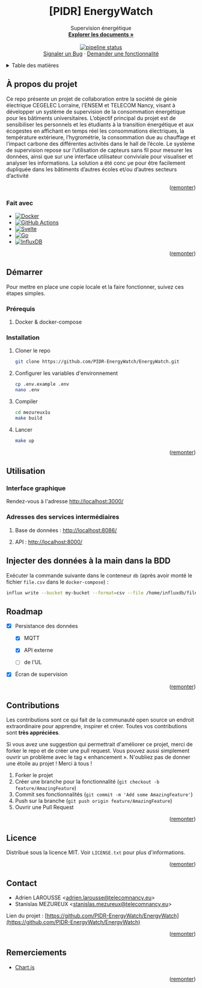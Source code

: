 <!-- Improved compatibility of remonter link: See: https://github.com/othneildrew/Best-README-Template/pull/73 -->

<a name="readme-top"></a>

<!--
*** Thanks for checking out the Best-README-Template. If you have a suggestion
*** that would make this better, please fork the repo and create a pull request
*** or simply open an issue with the tag "enhancement".
*** Don't forget to give the project a star!
*** Thanks again! Now go create something AMAZING! :D
-->

<!-- PROJECT SHIELDS -->
<!--
*** I'm using markdown "reference style" links for readability.
*** Reference links are enclosed in brackets [ ] instead of parentheses ( ).
*** See the bottom of this document for the declaration of the reference variables
*** for contributors-url, forks-url, etc. This is an optional, concise syntax you may use.
*** https://www.markdownguide.org/basic-syntax/#reference-style-links
-->

<!-- PROJECT LOGO -->
<br />
<div align="center">

<h1 align="center">[PIDR] EnergyWatch</h1>

  <p align="center">
    Supervision énergétique
    <br />
    <a href="https://github.com/PIDR-EnergyWatch/EnergyWatch/-/tree/main/docs"><strong>Explorer les documents »</strong></a>
    <br />
    <br />
    <a href="https://github.com/PIDR-EnergyWatch/EnergyWatch"><img alt="pipeline status" src="https://github.com/PIDR-EnergyWatch/EnergyWatch/actions/workflows/docker-image.yml/badge.svg" /></a>
    <br />
    <a href="https://github.com/PIDR-EnergyWatch/EnergyWatch/issues">Signaler un Bug</a>
    ·
    <a href="https://github.com/PIDR-EnergyWatch/EnergyWatch/issues">Demander une fonctionnalité</a>
  </p>
</div>

<!-- TABLE OF CONTENTS -->
<details>
  <summary>Table des matières</summary>
  <ol>
    <li>
      <a href="#about-the-project">À propos du projet</a>
      <ul>
        <li><a href="#built-with">Fait avec</a></li>
      </ul>
    </li>
    <li>
      <a href="#getting-started">Démarrer</a>
      <ul>
        <li><a href="#prerequisites">Prérequis</a></li>
        <li><a href="#installation">Installation</a></li>
      </ul>
    </li>
    <li><a href="#usage">Utilisation</a></li>
    <li><a href="#roadmap">Roadmap</a></li>
    <li><a href="#contributing">Contributions</a></li>
    <li><a href="#license">Licence</a></li>
    <li><a href="#contact">Contact</a></li>
    <li><a href="#acknowledgments">Remerciements</a></li>
  </ol>
</details>

<!-- ABOUT THE PROJECT -->

## À propos du projet

Ce repo présente un projet de collaboration entre la société de génie électrique CEGELEC Lorraine, l’ENSEM et TELECOM Nancy, visant à développer un système de supervision de la consommation énergétique pour les bâtiments universitaires. L’objectif principal du projet est de sensibiliser les personnels et les étudiants à la transition énergétique et aux écogestes en affichant en temps réel les consommations électriques, la température extérieure, l’hygrométrie, la consommation due au chauffage et l’impact carbone des différentes activités dans le hall de l’école. Le système de supervision repose sur l’utilisation de capteurs sans fil pour mesurer les données, ainsi que sur une interface utilisateur conviviale pour visualiser et analyser les informations. La solution a été conc ̧ue pour être facilement dupliquée dans les bâtiments d’autres écoles et/ou d’autres secteurs d’activité

<p align="right">(<a href="#readme-top">remonter</a>)</p>

### Fait avec

- [![Docker](https://img.shields.io/badge/Docker-2496ED?logo=docker&logoColor=fff)](#)
- [![GitHub Actions](https://img.shields.io/badge/GitHub_Actions-2088FF?logo=github-actions&logoColor=white)](#)
- [![Svelte](https://img.shields.io/badge/Svelte-%23f1413d.svg?logo=svelte&logoColor=white)](#)
- [![Go](https://img.shields.io/badge/Go-%2300ADD8.svg?&logo=go&logoColor=white)](#)
- [![InfluxDB](https://img.shields.io/badge/InfluxDB-22ADF6?logo=influxdb&logoColor=fff)](#)

<p align="right">(<a href="#readme-top">remonter</a>)</p>

<!-- GETTING STARTED -->

## Démarrer

Pour mettre en place une copie locale et la faire fonctionner, suivez ces étapes simples.

### Prérequis

1. Docker & docker-compose

### Installation

1. Cloner le repo
   ```sh
   git clone https://github.com/PIDR-EnergyWatch/EnergyWatch.git
   ```
2. Configurer les variables d'environnement
   ```sh
   cp .env.example .env
   nano .env
   ```
3. Compiler
   ```sh
   cd mezureux1u
   make build
   ```
4. Lancer
   ```sh
   make up
   ```

<p align="right">(<a href="#readme-top">remonter</a>)</p>

<!-- USAGE EXAMPLES -->

## Utilisation

### Interface graphique

Rendez-vous à l'adresse <a href="http://localhost:3000/">http://localhost:3000/</a>

### Adresses des services intermédiaires

1. Base de données : <a href="http://localhost:8086/">http://localhost:8086/</a>

2. API : <a href="http://localhost:8000/">http://localhost:8000/</a>

## Injecter des données à la main dans la BDD

Exécuter la commande suivante dans le conteneur `db` (après avoir monté le fichier `file.csv` dans le `docker-compose`) :

```sh
influx write --bucket my-bucket --format=csv --file /home/influxdb/file.csv
```

## Roadmap

- [x] Persistance des données

  - [x] MQTT

  - [x] API externe

  - [ ] de l'UL

- [x] Écran de supervision

<p align="right">(<a href="#readme-top">remonter</a>)</p>

<!-- CONTRIBUTING -->

## Contributions

Les contributions sont ce qui fait de la communauté open source un endroit extraordinaire pour apprendre, inspirer et créer. Toutes vos contributions sont **très appréciées**.

Si vous avez une suggestion qui permettrait d'améliorer ce projet, merci de forker le repo et de créer une pull request. Vous pouvez aussi simplement ouvrir un problème avec le tag « enhancement ».
N'oubliez pas de donner une étoile au projet ! Merci à tous !

1. Forker le projet
2. Créer une branche pour la fonctionnalité (`git checkout -b feature/AmazingFeature`)
3. Commit ses fonctionnalités (`git commit -m 'Add some AmazingFeature'`)
4. Push sur la branche (`git push origin feature/AmazingFeature`)
5. Ouvrir une Pull Request

<p align="right">(<a href="#readme-top">remonter</a>)</p>

<!-- LICENSE -->

## Licence

Distribué sous la licence MIT. Voir `LICENSE.txt` pour plus d'informations.

<p align="right">(<a href="#readme-top">remonter</a>)</p>

<!-- CONTACT -->

## Contact

- Adrien LAROUSSE <<adrien.larousse@telecomnancy.eu>>
- Stanislas MEZUREUX <<stanislas.mezureux@telecomnancy.eu>>

Lien du projet : [https://github.com/PIDR-EnergyWatch/EnergyWatch](https://github.com/PIDR-EnergyWatch/EnergyWatch)

<p align="right">(<a href="#readme-top">remonter</a>)</p>

<!-- ACKNOWLEDGMENTS -->

## Remerciements

- [Chart.js](https://www.chartjs.org)

<p align="right">(<a href="#readme-top">remonter</a>)</p>

<!-- MARKDOWN LINKS & IMAGES -->
<!-- https://www.markdownguide.org/basic-syntax/#reference-style-links -->
